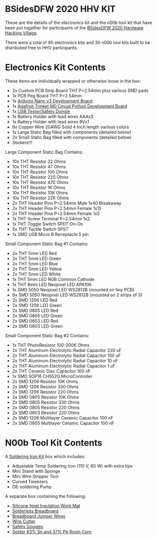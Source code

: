 # BSidesDFW 2020 HHV KIT

These are the details of the electronics kit and the n00b tool kit that have been put together for participants of the [BSidesDFW 2020 Hardware Hacking Village](bsidesdfwHHV2020.md).

There were a total of 80 electronics kits and 30 n00b tool kits built to be distributed free to HHV participants.

# Electronics Kit Contents

These items are individually wrapped or otherwise loose in the box:

* 2x Custom PCB Strip Board THT P=2.54mm plus various SMD pads
* 1x PCB Peg Board THT P=2.54mm
* 1x [Arduino Nano v3 Development Board](https://www.amazon.com/dp/B0097AU5OU/)
* 1x [Adafruit Trinket M0 Circuit Python Development Board](https://www.adafruit.com/product/3500)
* 1x [USB Tester/Safety Dongle](https://www.amazon.com/dp/B01HXU1PGC/)
* 1x Battery Holder with lead wires AAAx3
* 1x Battery Holder with lead wires 9Vx1
* 6x Copper Wire 20AWG Solid 4 Inch length various colors
* 1x Large Static Bag filled with components (detailed below)
* 2x Small Static Bag filled with components (detailed below)
* Stickers!!!

Large Component Static Bag Contains:

* 10x THT Resistor 22 Ohms
* 10x THT Resistor 47 Ohms
* 10x THT Resistor 100 Ohms
* 10x THT Resistor 220 Ohms
* 10x THT Resistor 470 Ohms
* 10x THT Resistor 1K Ohms
* 10x THT Resistor 10K Ohms
* 10x THT Resistor 22K Ohms
* 2x THT Header Pins P=2.54mm Male 1x40 Breakaway
* 2x THT Header Pins P=2.54mm Female 1x15
* 2x THT Header Pins P=2.54mm Female 1x5
* 1x THT Screw Terminal P=2.54mm 1x2
* 1x THT Toggle Switch SPDT On-On
* 5x THT Tactile Switch SPST
* 1x SMD USB Micro B Receptacle 5 pin

Small Component Static Bag #1 Contains:

* 2x THT 5mm LED Red
* 2x THT 5mm LED Green
* 2x THT 5mm LED Blue
* 2x THT 5mm LED Yellow
* 2x THT 5mm LED White
* 1x THT 5mm LED RGB Common Cathode
* 1x THT 8mm LED Neopixel LED APA106
* 1x SMD 5050 Neopixel LED WS2812B (mounted on tiny PCB)
* 6x SMD 5050 Neopixel LED WS2812B (mounted on 2 strips of 3)
* 2x SMD 1206 LED Red
* 2x SMD 1206 LED Green
* 2x SMD 0805 LED Red
* 2x SMD 0805 LED Green
* 2x SMD 0603 LED Red
* 2x SMD 0603 LED Green

Small Component Static Bag #2 Contains:

* 1x THT PhotoResistor 100-200K Ohms
* 2x THT Aluminum Electrolytic Radial Capacitor 220 uF
* 2x THT Aluminum Electrolytic Radial Capacitor 100 uF
* 2x THT Aluminum Electrolytic Radial Capacitor 10 uF
* 2x THT Aluminum Electrolytic Radial Capacitor 1 uF
* 2x THT Ceramic Disc Capacitor 100 nF
* 1x SMD SOP16 CH552G MicroController
* 2x SMD 1206 Resistor 10K Ohms
* 2x SMD 1206 Resistor 330 Ohms
* 2x SMD 1206 Resistor 220 Ohms
* 2x SMD 0805 Resistor 10K Ohms
* 2x SMD 0805 Resistor 330 Ohms
* 2x SMD 0805 Resistor 220 Ohms
* 2x SMD 0603 Resistor 220 Ohms
* 2x SMD 1206 Multilayer Ceramic Capacitor 100 nF
* 2x SMD 0805 Multilayer Ceramic Capacitor 100 nF

# N00b Tool Kit Contents

A [Soldering Iron Kit](https://www.amazon.com/gp/product/B07XKZVG8Z/) box which includes:

* Adjustable Temp Soldering Iron (110 V, 60 W) with extra tips
* Mini Stand with Sponge
* Mini Wire Stripper Tool
* Curved Tweezers
* DE-soldering Pump

A separate box containing the following:

* [Silicone Heat Insulation Work Mat](https://www.amazon.com/gp/product/B06Y5KRFYR/)
* [Solderless Breadboard](https://www.amazon.com/gp/product/B082VYXDF1/)
* [Breadboard Jumper Wires](https://www.amazon.com/gp/product/B07GD2BWPY/)
* [Wire Cutter](https://www.amazon.com/gp/product/B085VMP7PB/)
* [Safety Goggles](https://www.amazon.com/gp/product/B06X1J3F7J/)
* [Solder 63% Sn and 37% Pb Rosin Core](https://www.amazon.com/gp/product/B082KC11F4/)
